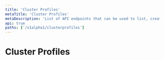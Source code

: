 ```yaml
---
title: 'Cluster Profiles'
metaTitle: 'Cluster Profiles'
metaDescription: 'List of API endpoints that can be used to list, create or update cluster profiles'
api: true
paths: ['/v1alpha1/clusterprofiles']
---
```


# Cluster Profiles
